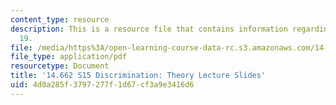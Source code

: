 ```yaml
---
content_type: resource
description: This is a resource file that contains information regarding lecture slide
  19.
file: /media/https%3A/open-learning-course-data-rc.s3.amazonaws.com/14-662-labor-economics-ii-spring-2015/4d0a285f3797277f1d67cf3a9e3416d6_MIT14_662S15_lec_slides19.pdf
file_type: application/pdf
resourcetype: Document
title: '14.662 S15 Discrimination: Theory Lecture Slides'
uid: 4d0a285f-3797-277f-1d67-cf3a9e3416d6
---
```

